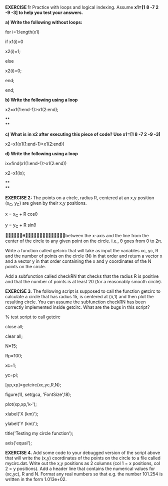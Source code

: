 **EXERCISE 1:** Practice with loops and logical indexing. Assume
**x1=\[1 8 -7 2 -9 -3\] to help you test your answers.**

**a) Write the following without loops:**

for i=1:length(x1)

if x1(i)\>0

x2(i)=1;

else

x2(i)=0;

end;

end;

**b) Write the following using a loop**

x2=x1(1:end-1)\>x1(2:end);

**  
**

**c) What is in x2 after executing this piece of code? Use x1=\[1 8 -7 2
-9 -3\]**

x2=x1(x1(1:end-1)\>x1(2:end))

**d) Write the following using a loop**

ix=find(x1(1:end-1)\>x1(2:end))

x2=x1(ix);

**  
**

**EXERCISE 2:** The points on a circle, radius R, centered at an x,y
position (x<sub>C</sub>, y<sub>C</sub>) are given by their x,y
positions.

x = x<sub>C</sub> + R cosθ

y = y<sub>C</sub> + R sinθ

θbetween the x-axis and the line from the center of
the circle to any given point on the circle. i.e., θ goes from 0 to 2π.

Write a function called getcirc that will take as input the variables
xc, yc, R and the number of points on the circle (N) in that order and
return a vector x and a vector y in that order containing the x and y
coordinates of the N points on the circle.

Add a subfunction called checkRN that checks that the radius R is
positive and that the number of points is at least 20 (for a reasonably
smooth circle).

**EXERCISE 3.** The following script is supposed to call the function
getcirc to calculate a circle that has radius 15, is centered at (π,1)
and then plot the resulting circle. You can assume the subfunction
checkRN has been correctly implemented inside getcirc. What are the bugs
in this script?

% test script to call getcirc

close all;

clear all;

N=15;

Rp=100;

xc=1;

yc=pi;

\[yp,xp\]=getcirc(xc,yc,R,N);

figure(1), set(gca, 'FontSize',18);

plot(xp,xp,'k-');

xlabel('X (km)');

ylabel('Y (km)');

title('Testing my circle function');

axis('equal');

**EXERCISE 4.** Add some code to your debugged version of the script
above that will write the (x,y) coordinates of the points on the circle
to a file called mycirc.dat. Write out the x,y positions as 2 columns
(col 1 = x positions, col 2 = y positions). Add a header line that
contains the numerical values for (xc,yc), R and N. Format any real
numbers so that e.g. the number 101.254 is written in the form
1.013e+02.
